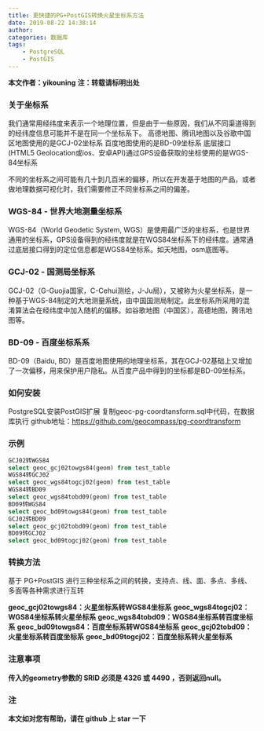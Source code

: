 ```yaml
---
title: 更快捷的PG+PostGIS转换火星坐标系方法
date: 2019-08-22 14:38:14
author: 
categories: 数据库
tags:
    - PostgreSQL
    - PostGIS
---
```


**本文作者：yikouning**
**注：转载请标明出处**

### 关于坐标系
我们通常用经纬度来表示一个地理位置，但是由于一些原因，我们从不同渠道得到的经纬度信息可能并不是在同一个坐标系下。
   高德地图、腾讯地图以及谷歌中国区地图使用的是GCJ-02坐标系
   百度地图使用的是BD-09坐标系
   底层接口(HTML5 Geolocation或ios、安卓API)通过GPS设备获取的坐标使用的是WGS-84坐标系

不同的坐标系之间可能有几十到几百米的偏移，所以在开发基于地图的产品，或者做地理数据可视化时，我们需要修正不同坐标系之间的偏差。

### WGS-84 - 世界大地测量坐标系
WGS-84（World Geodetic System, WGS）是使用最广泛的坐标系，也是世界通用的坐标系，GPS设备得到的经纬度就是在WGS84坐标系下的经纬度。通常通过底层接口得到的定位信息都是WGS84坐标系。如天地图，osm底图等。

### GCJ-02 - 国测局坐标系
GCJ-02（G-Guojia国家，C-Cehui测绘，J-Ju局），又被称为火星坐标系，是一种基于WGS-84制定的大地测量系统，由中国国测局制定。此坐标系所采用的混淆算法会在经纬度中加入随机的偏移。如谷歌地图（中国区），高德地图，腾讯地图等。

### BD-09 - 百度坐标系系
BD-09（Baidu, BD）是百度地图使用的地理坐标系，其在GCJ-02基础上又增加了一次偏移，用来保护用户隐私。从百度产品中得到的坐标都是BD-09坐标系。

### 如何安装

PostgreSQL安装PostGIS扩展
复制geoc-pg-coordtansform.sql中代码，在数据库执行
github地址：https://github.com/geocompass/pg-coordtransform

### 示例

```sql
GCJ02转WGS84
select geoc_gcj02towgs84(geom) from test_table
WGS84转GCJ02
select geoc_wgs84togcj02(geom) from test_table
WGS84转BD09
select geoc_wgs84tobd09(geom) from test_table
BD09转WGS84
select geoc_bd09towgs84(geom) from test_table
GCJ02转BD09
select geoc_gcj02tobd09(geom) from test_table
BD09转GCJ02
select geoc_bd09togcj02(geom) from test_table
```

### 转换方法
基于 PG+PostGIS 进行三种坐标系之间的转换，支持点、线、面、多点、多线、多面等各种需求进行互转

**geoc_gcj02towgs84：火星坐标系转WGS84坐标系**
**geoc_wgs84togcj02：WGS84坐标系转火星坐标系**
**geoc_wgs84tobd09：WGS84坐标系转百度坐标系**
**geoc_bd09towgs84：百度坐标系转WGS84坐标系**
**geoc_gcj02tobd09：火星坐标系转百度坐标系**
**geoc_bd09togcj02：百度坐标系转火星坐标系**


### 注意事项

**传入的geometry参数的 SRID 必须是 4326 或 4490 ，否则返回null。**

### 注
**本文如对您有帮助，请在 github 上 star 一下**







